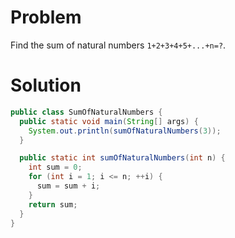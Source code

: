# Problem

Find the sum of natural numbers `1+2+3+4+5+...+n=?`.

# Solution

```java
public class SumOfNaturalNumbers {
  public static void main(String[] args) {
    System.out.println(sumOfNaturalNumbers(3));
  }

  public static int sumOfNaturalNumbers(int n) {
    int sum = 0;  
    for (int i = 1; i <= n; ++i) {
      sum = sum + i;
    }
    return sum;
  }
}
```
